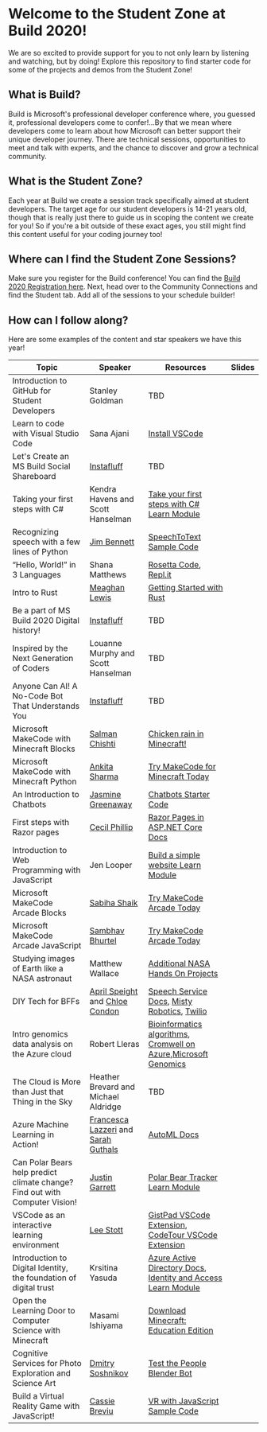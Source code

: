 # Welcome to the Student Zone at Build 2020!

We are so excited to provide support for you to not only learn by listening and watching, but by doing! 
Explore this repository to find starter code for some of the projects and demos from the Student Zone!

## What is Build?
Build is Microsoft's professional developer conference where, you guessed it, professional developers come 
to confer!...By that we mean where developers come to learn about how Microsoft can better support their
unique developer journey. There are technical sessions, opportunities to meet and talk with experts, and 
the chance to discover and grow a technical community.

## What is the Student Zone?
Each year at Build we create a session track specifically aimed at student developers. The target age
for our student developers is 14-21 years old, though that is really just there to guide us in scoping 
the content we create for you! So if you're a bit outside of these exact ages, you still might find this content 
useful for your coding journey too!

## Where can I find the Student Zone Sessions?
Make sure you register for the Build conference! You can find the [Build 2020 Registration here](https://register.build.microsoft.com/). 
Next, head over to the Community Connections and find the Student tab. Add all of the sessions to your schedule builder!

## How can I follow along?
Here are some examples of the content and star speakers we have this year!

| Topic | Speaker | Resources | Slides |
|-------|---------|-----------|--------|
| Introduction to GitHub for Student Developers | Stanley Goldman | TBD |  |
| Learn to code with Visual Studio Code | Sana Ajani | [Install VSCode](https://code.visualstudio.com) |  |
| Let's Create an MS Build Social Shareboard | [Instafluff](https://www.instafluff.tv/) | TBD |  |
| Taking your first steps with C# | Kendra Havens and Scott Hanselman | [Take your first steps with C# Learn Module](https://docs.microsoft.com/en-us/learn/paths/csharp-first-steps/) |  |
| Recognizing speech with a few lines of Python | [Jim Bennett](https://twitter.com/JimBobBennett) | [SpeechToText Sample Code](http://aka.ms/speechtotext) |  |
| “Hello, World!” in 3 Languages | Shana Matthews | [Rosetta Code](http://rosettacode.org), [Repl.it](https://repl.it/) |  |
| Intro to Rust | [Meaghan Lewis](https://www.linkedin.com/in/meaghan-lewis/) | [Getting Started with Rust](https://www.rust-lang.org/) |  |
| Be a part of MS Build 2020 Digital history! | [Instafluff](https://www.instafluff.tv/) | TBD |  |
| Inspired by the Next Generation of Coders | Louanne Murphy and Scott Hanselman | TBD |  |
| Anyone Can AI! A No-Code Bot That Understands You | [Instafluff](https://www.instafluff.tv/) | TBD |  |
| Microsoft MakeCode with Minecraft Blocks | [Salman Chishti](https://twitter.com/salmanmkc) | [Chicken rain in Minecraft!](https://www.youtube.com/watch?v=8OJm9Xtu_mU) |  |
| Microsoft MakeCode with Minecraft Python | [Ankita Sharma](https://www.linkedin.com/in/ankita-sharma-83ab64146/) | [Try MakeCode for Minecraft Today](https://minecraft.makecode.com/) |  |
| An Introduction to Chatbots | [Jasmine Greenaway](https://twitter.com/paladique) | [Chatbots Starter Code](aka.ms/build2020-chatbotsintro) |  |
| First steps with Razor pages  | [Cecil Phillip](https://twitter.com/cecilphillip) | [Razor Pages in ASP.NET Core Docs](https://www.theurlist.com/razorpages-students) |  |
| Introduction to Web Programming with JavaScript | Jen Looper | [Build a simple website Learn Module](https://docs.microsoft.com/en-us/learn/modules/build-simple-website/) |  |
| Microsoft MakeCode Arcade Blocks | [Sabiha Shaik](https://www.linkedin.com/in/sabiha-shaik/) | [Try MakeCode Arcade Today](https://arcade.makecode.com/) |  |
| Microsoft MakeCode Arcade JavaScript | [Sambhav Bhurtel](https://twitter.com/sambhavbhurtel) | [Try MakeCode Arcade Today](https://arcade.makecode.com/) |  |
| Studying images of Earth like a NASA astronaut | Matthew Wallace | [Additional NASA Hands On Projects](aka.ms/20yearsinspace) |  |
| DIY Tech for BFFs | [April Speight](https://twitter.com/VogueandCode) and [Chloe Condon](https://twitter.com/ChloeCondon) | [Speech Service Docs](aka.ms/speechservice), [Misty Robotics](https://www.mistyrobotics.com), [Twilio](https://twilio.com/sms) |  |
| Intro genomics data analysis on the Azure cloud | Robert Lleras  | [Bioinformatics algorithms](bioinformaticsalgorithms.com), [Cromwell on Azure](https://github.com/microsoft/CromwellOnAzure),[Microsoft Genomics](https://www.microsoft.com/en-us/genomics) |  |
| The Cloud is More than Just that Thing in the Sky | Heather Brevard and Michael Aldridge | TBD |  |
| Azure Machine Learning in Action! | [Francesca Lazzeri](https://twitter.com/frlazzeri) and [Sarah Guthals](https://twitter.com/sarahguthals) | [AutoML Docs](www.aka.ms/AutoMLConfig-Class) |  |
| Can Polar Bears help predict climate change? Find out with Computer Vision! | [Justin Garrett](https://www.linkedin.com/in/justgar/) | [Polar  Bear Tracker Learn Module](http://aka.ms/PolarBearModel) |  |
| VSCode as an interactive learning environment | [Lee Stott](https://www.linkedin.com/in/leestott/) | [GistPad VSCode Extension](https://marketplace.visualstudio.com/items?itemName=vsls-contrib.gistfs), [CodeTour VSCode Extension](https://marketplace.visualstudio.com/items?itemName=vsls-contrib.codetour) |  |
| Introduction to Digital Identity, the foundation of digital trust | Krsitina Yasuda | [Azure Active Directory Docs](https://docs.microsoft.com/en-us/azure/active-directory/), [Identity and Access Learn Module](https://docs.microsoft.com/en-us/learn/paths/manage-identity-and-access/) |  |
| Open the Learning Door to Computer Science with Minecraft | Masami Ishiyama | [Download Minecraft: Education Edition](https://education.minecraft.net/) |  |
| Cognitive Services for Photo Exploration and Science Art | [Dmitry Soshnikov](https://twitter.com/shwars) | [Test the People Blender Bot](https://soshnikov.com/museum/peopleblenderbot/) |  |
| Build a Virtual Reality Game with JavaScript! | [Cassie Breviu](https://twitter.com/cassieview) | [VR with JavaScript Sample Code](https://aka.ms/WebVrBuild2020) |  |
